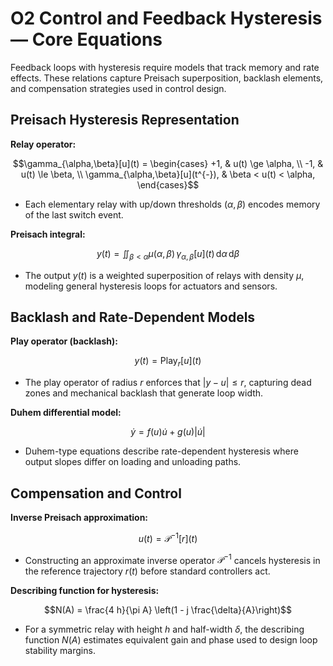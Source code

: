 # O2 Control and Feedback Hysteresis — Core Equations

Feedback loops with hysteresis require models that track memory and rate effects. These relations capture Preisach superposition, backlash elements, and compensation strategies used in control design.

## Preisach Hysteresis Representation
**Relay operator:**

$$\gamma_{\alpha,\beta}[u](t) = \begin{cases}
+1, & u(t) \ge \alpha, \\
-1, & u(t) \le \beta, \\
\gamma_{\alpha,\beta}[u](t^{-}), & \beta < u(t) < \alpha,
\end{cases}$$

- Each elementary relay with up/down thresholds $(\alpha, \beta)$ encodes memory of the last switch event.

**Preisach integral:**

$$y(t) = \iint_{\beta < \alpha} \mu(\alpha,\beta)\, \gamma_{\alpha,\beta}[u](t) \, \mathrm{d}\alpha \, \mathrm{d}\beta$$

- The output $y(t)$ is a weighted superposition of relays with density $\mu$, modeling general hysteresis loops for actuators and sensors.

## Backlash and Rate-Dependent Models
**Play operator (backlash):**

$$y(t) = \operatorname{Play}_{r}[u](t)$$

- The play operator of radius $r$ enforces that $|y - u| \le r$, capturing dead zones and mechanical backlash that generate loop width.

**Duhem differential model:**

$$\dot{y} = f(u) \dot{u} + g(u) |\dot{u}|$$

- Duhem-type equations describe rate-dependent hysteresis where output slopes differ on loading and unloading paths.

## Compensation and Control
**Inverse Preisach approximation:**

$$u(t) = \mathcal{P}^{-1}[r](t)$$

- Constructing an approximate inverse operator $\mathcal{P}^{-1}$ cancels hysteresis in the reference trajectory $r(t)$ before standard controllers act.

**Describing function for hysteresis:**

$$N(A) = \frac{4 h}{\pi A} \left(1 - j \frac{\delta}{A}\right)$$

- For a symmetric relay with height $h$ and half-width $\delta$, the describing function $N(A)$ estimates equivalent gain and phase used to design loop stability margins.

